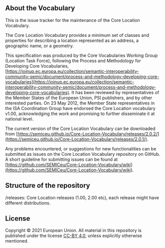 ## About the Vocabulary

This is the issue tracker for the maintenance of the Core Location Vocabulary.

The Core Location Vocabulary provides a minimum set of classes and properties for describing a location represented as an address, a geographic name, or a geometry.

This specification was produced by the Core Vocabularies Working Group (Location Task Force), following the Process and Methodology for Developing Core Vocabularies, [https://joinup.ec.europa.eu/collection/semantic-interoperability-community-semic/document/process-and-methodology-developing-core-vocabularies](https://joinup.ec.europa.eu/collection/semantic-interoperability-community-semic/document/process-and-methodology-developing-core-vocabularies). It has been reviewed by representatives of the Member States of the European Union, PSI publishers, and by other interested parties. On 23 May 2012, the Member State representatives in the ISA Coordination Group have endorsed the Core Location vocabulary v1.00, acknowledging the work and promising to further disseminate it at national level. 

The current version of the Core Location Vocabulary can be downloaded from [https://semiceu.github.io/Core-Location-Vocabulary/releases/2.0.2/](https://semiceu.github.io/Core-Location-Vocabulary/releases/2.0.1/).

Any problems encountered, or suggestions for new functionalities can be submitted as issues on the Core Location Vocabulary repository on GitHub. A short guideline for submitting issues can be found at [https://github.com/SEMICeu/Core-Location-Vocabulary/wiki](https://github.com/SEMICeu/Core-Location-Vocabulary/wiki).

## Structure of the repository
/releases: Core Location releases (1.00, 2.00 etc), each release might have different distributions.

## License
Copyright © 2021 European Union. All material in this repository is published under the license [CC-BY 4.0](https://creativecommons.org/licenses/by/4.0/), unless explicitly otherwise mentioned.

